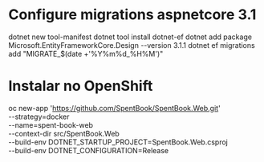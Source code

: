 # Configure migrations aspnetcore 3.1

dotnet new tool-manifest
dotnet tool install dotnet-ef
dotnet add package Microsoft.EntityFrameworkCore.Design --version 3.1.1
dotnet ef migrations add "MIGRATE_$(date +'%Y%m%d_%H%M')"

# Instalar no OpenShift

oc new-app 'https://github.com/SpentBook/SpentBook.Web.git' \
--strategy=docker \
--name=spent-book-web \
--context-dir src/SpentBook.Web \
--build-env DOTNET_STARTUP_PROJECT=SpentBook.Web.csproj \
--build-env DOTNET_CONFIGURATION=Release